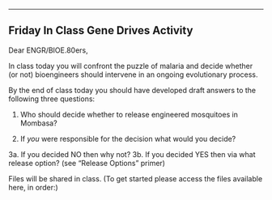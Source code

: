 
_________________________________________________________

## Friday In Class Gene Drives Activity

Dear ENGR/BIOE.80ers,

In class today you will confront the puzzle of malaria and decide whether (or not) bioengineers should intervene in an ongoing evolutionary process. 

By the end of class today you should have developed draft answers to the following three questions:

1. Who should decide whether to release engineered mosquitoes in Mombasa?

2. If *you* were responsible for the decision what would you decide?

3a. If you decided NO then why not?
3b. If you decided YES then via what release option? (see “Release Options” primer)

Files  will be shared in class. 
(To get started please access the files available here, in order:)
